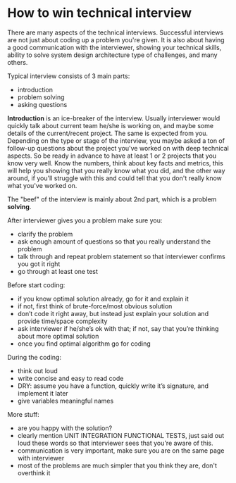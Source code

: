 # How to win technical interview

There are many aspects of the technical interviews.
Successful interviews are not just about coding up a problem you're given.
It is also about having a good communication with the interviewer, showing your technical skills, ability to solve
system design architecture type of challenges, and many others.

Typical interview consists of 3 main parts:
- introduction
- problem solving
- asking questions

**Introduction** is an ice-breaker of the interview. Usually interviewer would quickly talk about current team he/she
is working on, and maybe some details of the current/recent project. The same is expected from you. Depending on the
type or stage of the interview, you maybe asked a ton of follow-up questions about the project you've worked on with
deep technical aspects. So be ready in advance to have at least 1 or 2 projects that you know very well. Know the
numbers, think about key facts and metrics, this will help you showing that you really know what you did, and the other
way around, if you'll struggle with this and could tell that you don't really know what you've worked on.

The "beef" of the interview is mainly about 2nd part, which is a problem **solving**.

After interviewer gives you a problem make sure you:
- clarify the problem
- ask enough amount of questions so that you really understand the problem
- talk through and repeat problem statement so that interviewer confirms you got it right
- go through at least one test

Before start coding:
- if you know optimal solution already, go for it and explain it
- if not, first think of brute-force/most obvious solution
- don’t code it right away, but instead just explain your solution and provide time/space complexity
- ask interviewer if he/she’s ok with that; if not, say that you’re thinking about more optimal solution
- once you find optimal algorithm go for coding

During the coding:
- think out loud
- write concise and easy to read code
- DRY: assume you have a function, quickly write it’s signature, and implement it later
- give variables meaningful names

More stuff:
- are you happy with the solution?
- clearly mention UNIT INTEGRATION FUNCTIONAL TESTS, just said out loud these words so that interviewer sees that you're
aware of this.
- communication is very important, make sure you are on the same page with interviewer
- most of the problems are much simpler that you think they are, don't overthink it
